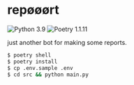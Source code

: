 repøøørt
=====================

![Python 3.9](https://img.shields.io/badge/python-3.9-green.svg?style=flat) ![Poetry 1.1.11](https://img.shields.io/badge/poetry-1.1.11-green.svg?style=flat)

just another bot for making some reports.

```bash
$ poetry shell
$ poetry install
$ cp .env.sample .env
$ cd src && python main.py
```
